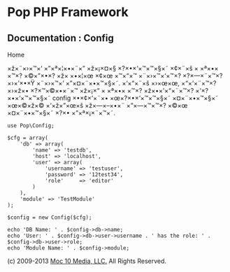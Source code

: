 Pop PHP Framework
=================

Documentation : Config
----------------------

Home

×ž×¨×›×™×‘ ×”×ª×¦×•×¨×” ×ž×¡×¤×§ ×?×•×‘×™×™×§×˜ ×¢×¨×š × ×ª×•× ×™×?
×©×”×•×? ×ž× ×•×¦×œ ×¢×œ ×™×“×™ ×¨×›×™×‘×™×? ×?×—×¨×™×? ×›×’×•×Ÿ
×¨×›×™×‘ ×”×¤×¨×•×™×§×˜. ×‘×“×¨×š ×›×œ×œ, ×“×‘×¨×™×? ×›×ž×• ×?×™×©×•×¨×™
×ž×¡×“ × ×ª×•× ×™×? ×ž×•×’×“×¨×™×? ×‘×?×•×‘×™×™×§×˜ config ×•×¢×‘×¨×•
×œ×?×•×‘×™×™×§×˜ ×¤×¨×•×™×§×˜ ×œ×©×ž×© ×‘×ž×”×œ×š ×ž×—×–×•×¨ ×”×—×™×™×?
×©×œ ×¤×¨×•×™×§×˜ ×?×• ×”×ª×¡×¨×™×˜.

    use Pop\Config;

    $cfg = array(
        'db' => array(
            'name' => 'testdb',
            'host' => 'localhost',
            'user' => array(
                'username' => 'testuser',
                'password' => '12test34',
                'role'     => 'editor'
            )
        ),
        'module' => 'TestModule'
    );

    $config = new Config($cfg);

    echo 'DB Name: ' . $config->db->name;
    echo 'User: ' . $config->db->user->username . ' has the role: ' . $config->db->user->role;
    echo 'Module Name: ' . $config->module;

\(c) 2009-2013 [Moc 10 Media, LLC.](http://www.moc10media.com) All
Rights Reserved.
